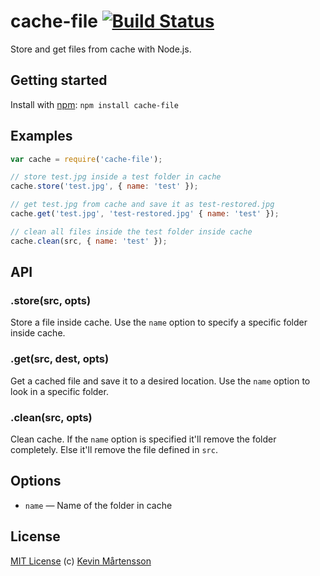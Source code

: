 # cache-file [![Build Status](https://secure.travis-ci.org/kevva/cache-file.png?branch=master)](http://travis-ci.org/kevva/cache-file)

Store and get files from cache with Node.js.

## Getting started

Install with [npm](https://npmjs.org/package/cache-file): `npm install cache-file`

## Examples

```js
var cache = require('cache-file');

// store test.jpg inside a test folder in cache
cache.store('test.jpg', { name: 'test' });

// get test.jpg from cache and save it as test-restored.jpg
cache.get('test.jpg', 'test-restored.jpg' { name: 'test' });

// clean all files inside the test folder inside cache
cache.clean(src, { name: 'test' });
```

## API

### .store(src, opts)

Store a file inside cache. Use the `name` option to specify a specific folder 
inside cache.

### .get(src, dest, opts)

Get a cached file and save it to a desired location. Use the `name` option to 
look in a specific folder.

### .clean(src, opts)

Clean cache. If the `name` option is specified it'll remove the folder completely. 
Else it'll remove the file defined in `src`.

## Options

* `name` — Name of the folder in cache

## License

[MIT License](http://en.wikipedia.org/wiki/MIT_License) (c) [Kevin Mårtensson](http://kevinmartensson.com)
